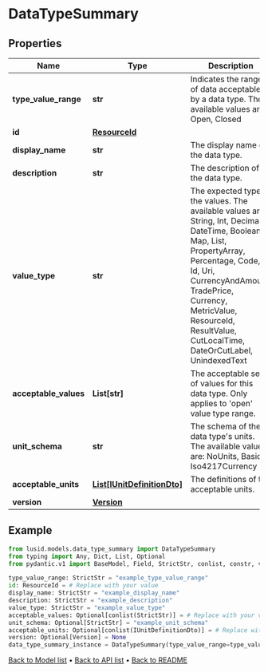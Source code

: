 # DataTypeSummary

## Properties
Name | Type | Description | Notes
------------ | ------------- | ------------- | -------------
**type_value_range** | **str** | Indicates the range of data acceptable by a data type. The available values are: Open, Closed | 
**id** | [**ResourceId**](ResourceId.md) |  | 
**display_name** | **str** | The display name of the data type. | 
**description** | **str** | The description of the data type. | 
**value_type** | **str** | The expected type of the values. The available values are: String, Int, Decimal, DateTime, Boolean, Map, List, PropertyArray, Percentage, Code, Id, Uri, CurrencyAndAmount, TradePrice, Currency, MetricValue, ResourceId, ResultValue, CutLocalTime, DateOrCutLabel, UnindexedText | 
**acceptable_values** | **List[str]** | The acceptable set of values for this data type. Only applies to &#39;open&#39; value type range. | [optional] 
**unit_schema** | **str** | The schema of the data type&#39;s units. The available values are: NoUnits, Basic, Iso4217Currency | [optional] 
**acceptable_units** | [**List[IUnitDefinitionDto]**](IUnitDefinitionDto.md) | The definitions of the acceptable units. | [optional] 
**version** | [**Version**](Version.md) |  | [optional] 
## Example

```python
from lusid.models.data_type_summary import DataTypeSummary
from typing import Any, Dict, List, Optional
from pydantic.v1 import BaseModel, Field, StrictStr, conlist, constr, validator

type_value_range: StrictStr = "example_type_value_range"
id: ResourceId = # Replace with your value
display_name: StrictStr = "example_display_name"
description: StrictStr = "example_description"
value_type: StrictStr = "example_value_type"
acceptable_values: Optional[conlist(StrictStr)] = # Replace with your value
unit_schema: Optional[StrictStr] = "example_unit_schema"
acceptable_units: Optional[conlist(IUnitDefinitionDto)] = # Replace with your value
version: Optional[Version] = None
data_type_summary_instance = DataTypeSummary(type_value_range=type_value_range, id=id, display_name=display_name, description=description, value_type=value_type, acceptable_values=acceptable_values, unit_schema=unit_schema, acceptable_units=acceptable_units, version=version)

```

[Back to Model list](../README.md#documentation-for-models) &#8226; [Back to API list](../README.md#documentation-for-api-endpoints) &#8226; [Back to README](../README.md)

